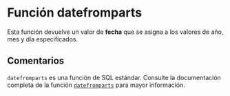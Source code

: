 ﻿---
Autogenerated: true
---

# Función  datefromparts

Esta función devuelve un valor de **fecha** que se asigna a los valores de año, mes y día especificados.

## Comentarios 

`datefromparts` es una función de SQL estándar. Consulte la documentación completa de la función [`datefromparts`](https://learn.microsoft.com/es-es/sql/t-sql/functions/datefromparts-transact-sql) para mayor información.
